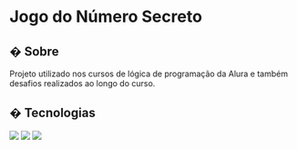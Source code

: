 <h1>Jogo do Número Secreto</h1>

<h2>� Sobre</h2>
<p>Projeto utilizado nos cursos de lógica de programação da Alura e também desafios realizados ao longo do curso.</p>

## � Tecnologias
<div>
  <img src="https://img.shields.io/badge/HTML-239120?style=for-the-badge&logo=html5&logoColor=white">
  <img src="https://img.shields.io/badge/CSS-239120?&style=for-the-badge&logo=css3&logoColor=white">
  <img src="https://img.shields.io/badge/JavaScript-F7DF1E?style=for-the-badge&logo=javascript&logoColor=black">
</div>
